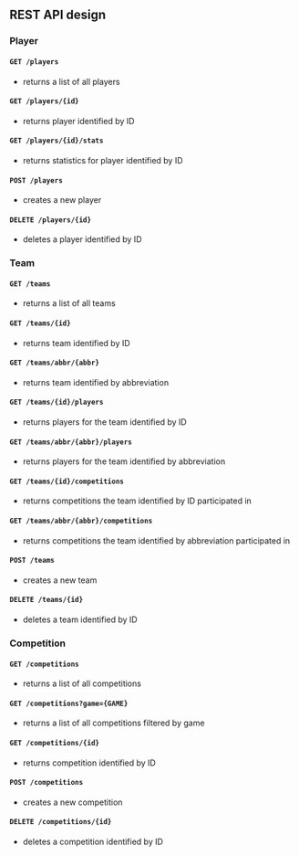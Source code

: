 ## REST API design

### Player

#### `GET /players`

- returns a list of all players

#### `GET /players/{id}`

- returns player identified by ID

#### `GET /players/{id}/stats`

- returns statistics for player identified by ID

#### `POST /players`

- creates a new player

#### `DELETE /players/{id}`

- deletes a player identified by ID

### Team

#### `GET /teams`

- returns a list of all teams

#### `GET /teams/{id}`

- returns team identified by ID

#### `GET /teams/abbr/{abbr}`

- returns team identified by abbreviation

#### `GET /teams/{id}/players`

- returns players for the team identified by ID

#### `GET /teams/abbr/{abbr}/players`

- returns players for the team identified by abbreviation

#### `GET /teams/{id}/competitions`

- returns competitions the team identified by ID participated in

#### `GET /teams/abbr/{abbr}/competitions`

- returns competitions the team identified by abbreviation participated in

#### `POST /teams`

- creates a new team

#### `DELETE /teams/{id}`

- deletes a team identified by ID

### Competition

#### `GET /competitions`

- returns a list of all competitions

#### `GET /competitions?game={GAME}`

- returns a list of all competitions filtered by game

#### `GET /competitions/{id}`

- returns competition identified by ID

#### `POST /competitions`

- creates a new competition

#### `DELETE /competitions/{id}`

- deletes a competition identified by ID
